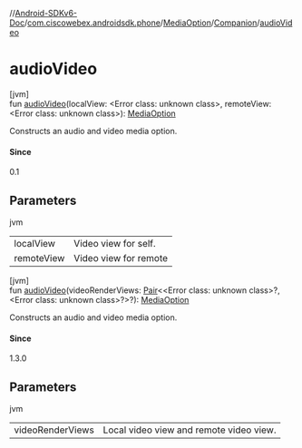 //[Android-SDKv6-Doc](../../../../index.md)/[com.ciscowebex.androidsdk.phone](../../index.md)/[MediaOption](../index.md)/[Companion](index.md)/[audioVideo](audio-video.md)

# audioVideo

[jvm]\
fun [audioVideo](audio-video.md)(localView: &lt;Error class: unknown class&gt;, remoteView: &lt;Error class: unknown class&gt;): [MediaOption](../index.md)

Constructs an audio and video media option.

#### Since

0.1

## Parameters

jvm

| | |
|---|---|
| localView | Video view for self. |
| remoteView | Video view for remote |

[jvm]\
fun [audioVideo](audio-video.md)(videoRenderViews: [Pair](https://kotlinlang.org/api/latest/jvm/stdlib/kotlin/-pair/index.html)&lt;&lt;Error class: unknown class&gt;?, &lt;Error class: unknown class&gt;?&gt;?): [MediaOption](../index.md)

Constructs an audio and video media option.

#### Since

1.3.0

## Parameters

jvm

| | |
|---|---|
| videoRenderViews | Local video view and remote video view. |
